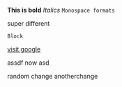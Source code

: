 **This is bold**
*Italics*
`Monospace formats`

super different

```
Block
```

[visit google](http://www.google.com)

assdf
now asd

random change
anotherchange

